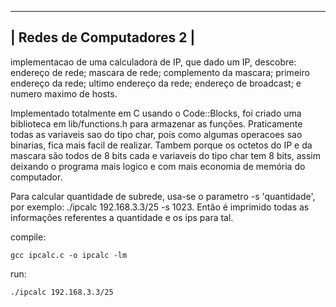 ----------------------------------------
|        Redes de Computadores 2        |
----------------------------------------

implementacao de uma calculadora de IP, que dado um IP, descobre:
  endereço de rede;
  mascara de rede;
  complemento da mascara;
  primeiro endereço da rede;
  ultimo endereço da rede;
  endereço de broadcast; e
  numero maximo de hosts.

Implementado totalmente em C usando o Code::Blocks, foi criado uma biblioteca em lib/functions.h para armazenar as funções. Praticamente todas as variaveis sao do tipo char, pois como algumas operacoes sao binarias, fica mais facil de realizar. Tambem porque os octetos do IP e da mascara são todos de 8 bits cada e variaveis do tipo char tem 8 bits, assim deixando o programa mais logico e com mais economia de memória do computador.

Para calcular quantidade de subrede, usa-se o parametro -s 'quantidade', por exemplo: ./ipcalc 192.168.3.3/25 -s 1023. Então é imprimido todas as informações referentes a quantidade e os ips para tal.

compile:

    gcc ipcalc.c -o ipcalc -lm

run:

    ./ipcalc 192.168.3.3/25
